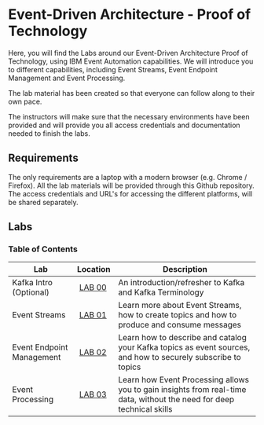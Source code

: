 # Event-Driven Architecture - Proof of Technology

Here, you will find the Labs around our Event-Driven Architecture Proof of Technology, using IBM Event Automation capabilities.
We will introduce you to different capabilities, including Event Streams, Event Endpoint Management and Event Processing.

The lab material has been created so that everyone can follow along to their own pace.

The instructors will make sure that the necessary environments have been provided and will provide you all access credentials and documentation needed to finish the labs.

## Requirements

The only requirements are a laptop with a modern browser (e.g. Chrome / Firefox).
All the lab materials will be provided through this Github repository.
The access credentials and URL's for accessing the different platforms, will be shared separately.

## Labs

### Table of Contents

| Lab                       | Location                                            | Description                                                                                                             |
| ------------------------- | --------------------------------------------------- | ----------------------------------------------------------------------------------------------------------------------- |
| Kafka Intro (Optional)    |  [LAB 00](./Labs/Lab_00_Kafka_Intro/)               | An introduction/refresher to Kafka and Kafka Terminology                                                                |
| Event Streams             |  [LAB 01](./Labs/Lab_01_Event_Streams/)             | Learn more about Event Streams, how to create topics and how to produce and consume messages                            |
| Event Endpoint Management |  [LAB 02](./Labs/Lab_02_Event_Endpoint_Management/) | Learn how to describe and catalog your Kafka topics as event sources, and how to securely subscribe to topics           |
| Event Processing          |  [LAB 03](./Labs/Lab_03_Event_Processing/)          | Learn how Event Processing allows you to gain insights from real-time data, without the need for deep technical skills  |
